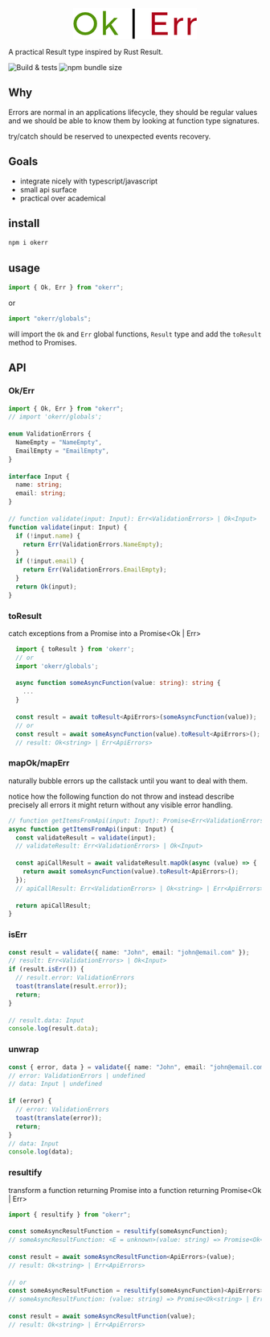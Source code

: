<div style="text-align:center"><img src="https://raw.githubusercontent.com/didierdemoniere/okerr/main/logo.png" /></div>

A practical Result type inspired by Rust Result.

![Build & tests](https://github.com/didierdemoniere/okerr/actions/workflows/build-and-tests.yml/badge.svg)
![npm bundle size](https://img.shields.io/bundlephobia/minzip/okerr)

## Why

Errors are normal in an applications lifecycle, they should be regular values and we should be able to know them by looking at function type signatures.

try/catch should be reserved to unexpected events recovery.

## Goals

- integrate nicely with typescript/javascript
- small api surface
- practical over academical

## install

```sh
npm i okerr
```

## usage

```ts
import { Ok, Err } from "okerr";
```

or

```ts
import "okerr/globals";
```

will import the `Ok` and `Err` global functions, `Result` type and add the `toResult` method to Promises.

## API

### Ok/Err

```ts
import { Ok, Err } from "okerr";
// import 'okerr/globals';

enum ValidationErrors {
  NameEmpty = "NameEmpty",
  EmailEmpty = "EmailEmpty",
}

interface Input {
  name: string;
  email: string;
}

// function validate(input: Input): Err<ValidationErrors> | Ok<Input>
function validate(input: Input) {
  if (!input.name) {
    return Err(ValidationErrors.NameEmpty);
  }
  if (!input.email) {
    return Err(ValidationErrors.EmailEmpty);
  }
  return Ok(input);
}
```

### toResult

catch exceptions from a Promise<T> into a Promise<Ok<T> | Err<E>>

```ts
  import { toResult } from 'okerr';
  // or
  import 'okerr/globals';

  async function someAsyncFunction(value: string): string {
    ...
  }

  const result = await toResult<ApiErrors>(someAsyncFunction(value));
  // or
  const result = await someAsyncFunction(value).toResult<ApiErrors>();
  // result: Ok<string> | Err<ApiErrors>
```

### mapOk/mapErr

naturally bubble errors up the callstack until you want to deal with them.

notice how the following function do not throw
and instead describe precisely all errors it might return without any visible error handling.

```ts
// function getItemsFromApi(input: Input): Promise<Err<ValidationErrors> | Ok<string> | Err<ApiErrors>>
async function getItemsFromApi(input: Input) {
  const validateResult = validate(input);
  // validateResult: Err<ValidationErrors> | Ok<Input>

  const apiCallResult = await validateResult.mapOk(async (value) => {
    return await someAsyncFunction(value).toResult<ApiErrors>();
  });
  // apiCallResult: Err<ValidationErrors> | Ok<string> | Err<ApiErrors>

  return apiCallResult;
}
```

### isErr

```ts
const result = validate({ name: "John", email: "john@email.com" });
// result: Err<ValidationErrors> | Ok<Input>
if (result.isErr()) {
  // result.error: ValidationErrors
  toast(translate(result.error));
  return;
}

// result.data: Input
console.log(result.data);
```

### unwrap

```ts
const { error, data } = validate({ name: "John", email: "john@email.com" });
// error: ValidationErrors | undefined
// data: Input | undefined

if (error) {
  // error: ValidationErrors
  toast(translate(error));
  return;
}
// data: Input
console.log(data);
```

### resultify

transform a function returning Promise<T> into a function returning Promise<Ok<T> | Err<E>>

```ts
import { resultify } from "okerr";

const someAsyncResultFunction = resultify(someAsyncFunction);
// someAsyncResultFunction: <E = unknown>(value: string) => Promise<Ok<string> | Err<E>>

const result = await someAsyncResultFunction<ApiErrors>(value);
// result: Ok<string> | Err<ApiErrors>

// or
const someAsyncResultFunction = resultify(someAsyncFunction)<ApiErrors>;
// someAsyncResultFunction: (value: string) => Promise<Ok<string> | Err<ApiErrors>>

const result = await someAsyncResultFunction(value);
// result: Ok<string> | Err<ApiErrors>
```
